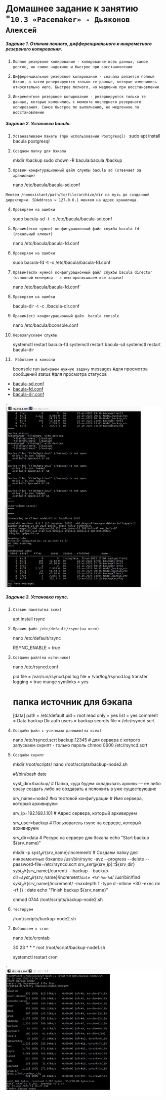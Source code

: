 # Домашнее задание к занятию "`10.3 «Pacemaker» - Дьяконов Алексей`



##### Задание 1. Отличия  полного, дифференциального и инкреметного резервного копирования.

1. `Полное резервное копирование - копирование всех данных, самое долгое, но самое надежное и быстрое при восстановлении`

2. `Дифференциальное резервное копирование - сначала делается полный бэкап, а затем резервируются только те данные, которые изменились относительно него. Быстрее полного, но медленне при восстановлении `

3. `Инкрементное резервное копирование - резервируются только те данные, которые изменились с момента последнего резервного копирования. Самое быстрое по выполнению, но медленное по восстановлению`

##### Задание 2. Установка bacula.

1. `Устанавливаем пакеты (при использовании Postgresql) `
    sudo apt install bacula postgresql

2. `Создаем папку для бэкапа`

    mkdir /backup
    sudo chown -R bacula:bacula /backup

3. `Правим конфигурационный файл службы bacula sd (отвечает за хранилище)`

    nano /etc/bacula/bacula-sd.conf

`Меняем /nonexistant/path/to/file/archive/dir на путь до созданной директории. SDAddress = 127.0.0.1 меняем на адрес хранилища.` 

4. `Проверяем на ошибки`

    sudo bacula-sd -t -c /etc/bacula/bacula-sd.conf

5. `Правим(если нужно) конфигурационный файл службы bacula fd (локальный клиент) `

    nano /etc/bacula/bacula-fd.conf

6. `Проверяем на ошибки`

    sudo bacula-fd -t -c /etc/bacula/bacula-fd.conf

7. `Правим(если нужно) конфигурационный файл службы bacula director (основной менеджер - в нем прописываем все задачи) `

    nano /etc/bacula/bacula-fd.conf`


8. `Проверяем на ошибки`

    bacula-dir -t -c ./bacula-dir.conf

9. `Правим(ес) конфигурационный файл  bacula console `

    nano /etc/bacula/bconsole.conf


10. `Перезапускаем службы`

    systemctl restart bacula-fd
    systemctl restart bacula-sd
    systemctl restart bacula-dir

11. ` Работаем в консоли`

    bconsole
    run
    `Выбираем нужную задачу`
    messages #для просмотра сообщений
    status #для просмотра статусов

 -  [bacula-sd.conf](./config/bacula-sd.conf) 
 -  [bacula-fd.conf](./config/bacula-fd.conf)
 -  [bacula-dir.conf](./config/bacula-dir.conf)

-![Скриншот bacula](./img/2_1.jpg)




##### Задание 3. Установка rsync.

1. `Ставим пакеты(на всех)`

    apt install rsync

2. `Правим файл /etc/default/rsync(на всех)`

    nano /etc/default/rsync

    RSYNC_ENABLE = true

3. `Создаем файл(на источнике)`

    nano /etc/rsyncd.conf
    
    pid file = /var/run/rsyncd.pid
    log file = /var/log/rsyncd.log
    transfer logging = true
    munge symlinks = yes

    # папка источник для бэкапа
    [data]
    path = /etc/default
    uid = root
    read only = yes
    list = yes
    comment = Data backup Dir
    auth users = backup
    secrets file = /etc/rsyncd.scrt

4. `Создаём файл с учетными данными(на всех) `

    nano /etc/rsyncd.scrt
    backup:12345 # для сервера с котрого запускаем скрипт  - только пароль
    chmod 0600 /etc/rsyncd.scrt

5. `Создаём скрипт `

    mkdir /root/scripts/
    nano /root/scripts/backup-node2.sh

    #!/bin/bash
    date
    
    syst_dir=/backup/ # Папка, куда будем складывать архивы — ее либо сразу создать либо не создавать а положить в уже существующие
    
    srv_name=node2 #из тестовой конфигурации # Имя сервера, который архивируем
    
    srv_ip=192.168.1.101 # Адрес сервера, который архивируем
   
    srv_user=backup  # Пользователь rsync на сервере, который архивируем
   
    srv_dir=data  # Ресурс на сервере для бэкапа
    echo "Start backup ${srv_name}"
    
    mkdir -p ${syst_dir}${srv_name}/increment/ # Создаем папку для инкрементных бэкапов
    /usr/bin/rsync -avz --progress --delete  --password-file=/etc/rsyncd.scrt ${srv_user}@${srv_ip}::${srv_dir} ${syst_dir}${srv_name}/current/ --backup --backup-dir=${syst_dir}${srv_name}/increment/`date +%Y-%m-%d`/
    /usr/bin/find ${syst_dir}${srv_name}/increment/ -maxdepth 1 -type d -mtime +30 -exec rm -rf {} \;
    date
    echo "Finish backup ${srv_name}"

    chmod 0744 /root/scripts/backup-node2.sh


6. `Тестируем`

    /root/scripts/backup-node2.sh

7. `Добавляем в cron`

    nano /etc/crontab

    30 23 * * * root /root/script/backup-node1.sh

    systemctl restart cron 

-![Скриншот rsync](./img/3_1.jpg)
